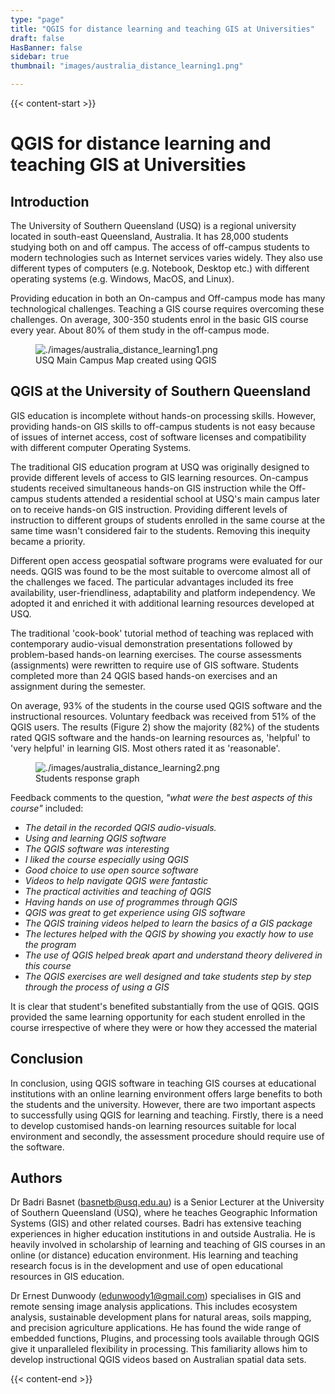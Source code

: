 ```yaml
---
type: "page"
title: "QGIS for distance learning and teaching GIS at Universities"
draft: false
HasBanner: false
sidebar: true
thumbnail: "images/australia_distance_learning1.png"

---
```


{{< content-start >}}

# QGIS for distance learning and teaching GIS at Universities

## Introduction

The University of Southern Queensland (USQ) is a regional university located in south-east Queensland, Australia. It has 28,000 students studying both on and off campus. The access of off-campus students to modern technologies such as Internet services varies widely. They also use different types of computers (e.g. Notebook, Desktop etc.) with different operating systems (e.g. Windows, MacOS, and Linux).

Providing education in both an On-campus and Off-campus mode has many technological challenges. Teaching a GIS course requires overcoming these challenges. On average, 300-350 students enrol in the basic GIS course every year. About 80% of them study in the off-campus mode.

<figure>
<img src="../images/australia_distance_learning1.png" class="align-center" alt="./images/australia_distance_learning1.png" />
<figcaption>USQ Main Campus Map created using QGIS</figcaption>
</figure>

## QGIS at the University of Southern Queensland

GIS education is incomplete without hands-on processing skills. However, providing hands-on GIS skills to off-campus students is not easy because of issues of internet access, cost of software licenses and compatibility with different computer Operating Systems.

The traditional GIS education program at USQ was originally designed to provide different levels of access to GIS learning resources. On-campus students received simultaneous hands-on GIS instruction while the Off-campus students attended a residential school at USQ's main campus later on to receive hands-on GIS instruction. Providing different levels of instruction to different groups of students enrolled in the same course at the same time wasn't considered fair to the students. Removing this inequity became a priority.

Different open access geospatial software programs were evaluated for our needs. QGIS was found to be the most suitable to overcome almost all of the challenges we faced. The particular advantages included its free availability, user-friendliness, adaptability and platform independency. We adopted it and enriched it with additional learning resources developed at USQ.

The traditional 'cook-book' tutorial method of teaching was replaced with contemporary audio-visual demonstration presentations followed by problem-based hands-on learning exercises. The course assessments (assignments) were rewritten to require use of GIS software. Students completed more than 24 QGIS based hands-on exercises and an assignment during the semester.

On average, 93% of the students in the course used QGIS software and the instructional resources. Voluntary feedback was received from 51% of the QGIS users. The results (Figure 2) show the majority (82%) of the students rated QGIS software and the hands-on learning resources as, 'helpful' to 'very helpful' in learning GIS. Most others rated it as 'reasonable'.

<figure>
<img src="../images/australia_distance_learning2.png" class="align-center" alt="./images/australia_distance_learning2.png" />
<figcaption>Students response graph</figcaption>
</figure>

Feedback comments to the question, *\"what were the best aspects of this course\"* included:

-   *The detail in the recorded QGIS audio-visuals.*
-   *Using and learning QGIS software*
-   *The QGIS software was interesting*
-   *I liked the course especially using QGIS*
-   *Good choice to use open source software*
-   *Videos to help navigate QGIS were fantastic*
-   *The practical activities and teaching of QGIS*
-   *Having hands on use of programmes through QGIS*
-   *QGIS was great to get experience using GIS software*
-   *The QGIS training videos helped to learn the basics of a GIS package*
-   *The lectures helped with the QGIS by showing you exactly how to use the program*
-   *The use of QGIS helped break apart and understand theory delivered in this course*
-   *The QGIS exercises are well designed and take students step by step through the process of using a GIS*

It is clear that student's benefited substantially from the use of QGIS. QGIS provided the same learning opportunity for each student enrolled in the course irrespective of where they were or how they accessed the material

## Conclusion

In conclusion, using QGIS software in teaching GIS courses at educational institutions with an online learning environment offers large benefits to both the students and the university. However, there are two important aspects to successfully using QGIS for learning and teaching. Firstly, there is a need to develop customised hands-on learning resources suitable for local environment and secondly, the assessment procedure should require use of the software.

## Authors

Dr Badri Basnet (<basnetb@usq.edu.au>) is a Senior Lecturer at the University of Southern Queensland (USQ), where he teaches Geographic Information Systems (GIS) and other related courses. Badri has extensive teaching experiences in higher education institutions in and outside Australia. He is heavily involved in scholarship of learning and teaching of GIS courses in an online (or distance) education environment. His learning and teaching research focus is in the development and use of open educational resources in GIS education.

Dr Ernest Dunwoody (<edunwoody1@gmail.com>) specialises in GIS and remote sensing image analysis applications. This includes ecosystem analysis, sustainable development plans for natural areas, soils mapping, and precision agriculture applications. He has found the wide range of embedded functions, Plugins, and processing tools available through QGIS give it unparalleled flexibility in processing. This familiarity allows him to develop instructional QGIS videos based on Australian spatial data sets.

{{< content-end >}}

